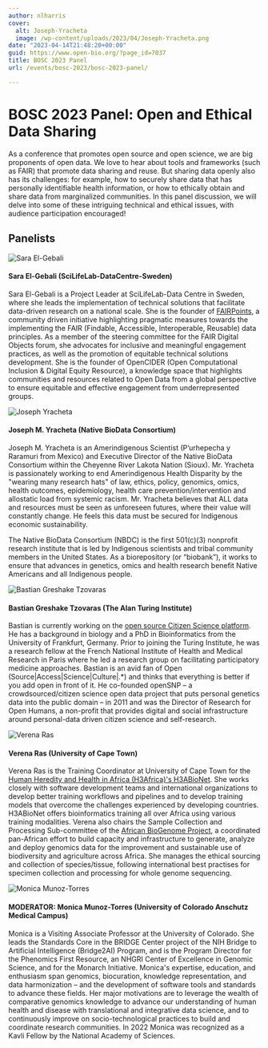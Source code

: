 ```yaml
---
author: nlharris
cover:
  alt: Joseph-Yracheta
  image: /wp-content/uploads/2023/04/Joseph-Yracheta.png
date: "2023-04-14T21:48:20+00:00"
guid: https://www.open-bio.org/?page_id=7037
title: BOSC 2023 Panel
url: /events/bosc-2023/bosc-2023-panel/

---
```

# BOSC 2023 Panel: Open and Ethical Data Sharing

As a conference that promotes open source and open science, we are big proponents of open data. We love to hear about tools and frameworks (such as FAIR) that promote data sharing and reuse. But sharing data openly also has its challenges: for example, how to securely share data that has personally identifiable health information, or how to ethically obtain and share data from marginalized communities. In this panel discussion, we will delve into some of these intriguing technical and ethical issues, with audience participation encouraged!

## Panelists

![Sara El-Gebali](wp-content/uploads/2023/04/Sara-El-Gebali-square-1.png)

#### Sara El-Gebali (SciLifeLab-DataCentre-Sweden)

Sara El-Gebali is a Project Leader at SciLifeLab-Data Centre in Sweden, where she leads the implementation of technical solutions that facilitate data-driven research on a national scale. She is the founder of [FAIRPoints](https://www.fairpoints.org/), a community driven initiative highlighting pragmatic measures towards the implementing the FAIR (Findable, Accessible, Interoperable, Reusable) data principles. As a member of the steering committee for the FAIR Digital Objects forum, she advocates for inclusive and meaningful engagement practices, as well as the promotion of equitable technical solutions development. She is the founder of OpenCIDER (Open Computational Inclusion & Digital Equity Resource), a knowledge space that highlights communities and resources related to Open Data from a global perspective to ensure equitable and effective engagement from underrepresented groups.

![Joseph Yracheta](wp-content/uploads/2023/04/Joseph-Yracheta.png)

#### Joseph M. Yracheta (Native BioData Consortium)

Joseph M. Yracheta is an Amerindigenous Scientist (P’urhepecha y Raramuri from Mexico) and Executive Director of the Native BioData Consortium within the Cheyenne River Lakota Nation (Sioux). Mr. Yracheta is passionately working to end Amerindigenous Health Disparity by the "wearing many research hats" of law, ethics, policy, genomics, omics, health outcomes, epidemiology, health care prevention/intervention and allostatic load from systemic racism. Mr. Yracheta believes that ALL data and resources must be seen as unforeseen futures, where their value will constantly change. He feels this data must be secured for Indigenous economic sustainability.

The Native BioData Consortium (NBDC) is the first 501(c)(3) nonprofit research institute that is led by Indigenous scientists and tribal community members in the United States. As a biorepository (or “biobank”), it works to ensure that advances in genetics, omics and health research benefit Native Americans and all Indigenous people.

![Bastian Greshake Tzovaras](wp-content/uploads/2023/05/bastian_headshot.png)

#### Bastian Greshake Tzovaras (The Alan Turing Institute)

Bastian is currently working on the [open source Citizen Science platform](https://www.turing.ac.uk/research/research-projects/citizen-science-platform-autistica). He has a background in biology and a PhD in Bioinformatics from the University of Frankfurt, Germany. Prior to joining the Turing Institute, he was a research fellow at the French National Institute of Health and Medical Research in Paris where he led a research group on facilitating participatory medicine approaches. Bastian is an avid fan of Open (Source\|Access\|Science\|Culture\|.\*) and thinks that everything is better if you add open in front of it. He co-founded openSNP – a crowdsourced/citizen science open data project that puts personal genetics data into the public domain – in 2011 and was the Director of Research for Open Humans, a non-profit that provides digital and social infrastructure around personal-data driven citizen science and self-research.

![Verena Ras](wp-content/uploads/2023/06/Verena-Ras-square-1.png)

#### Verena Ras (University of Cape Town)

Verena Ras is the Training Coordinator at University of Cape Town for the [Human Heredity and Health in Africa (H3Africa)'s H3ABioNet](https://www.h3abionet.org/). She works closely with software development teams and international organizations to develop better training workflows and pipelines and to develop training models that overcome the challenges experienced by developing countries. H3ABioNet offers bioinformatics training all over Africa using various training modalities. Verena also chairs the Sample Collection and Processing Sub-committee of the [African BioGenome Project](https://africanbiogenome.org/), a coordinated pan-African effort to build capacity and infrastructure to generate, analyze and deploy genomics data for the improvement and sustainable use of biodiversity and agriculture across Africa. She manages the ethical sourcing and collection of species/tissue, following international best practises for specimen collection and processing for whole genome sequencing.

![Monica Munoz-Torres](wp-content/uploads/2022/05/Monica_Munoz-Torres-2.jpeg)

#### MODERATOR: Monica Munoz-Torres (University of Colorado Anschutz Medical Campus)

Monica is a Visiting Associate Professor at the University of Colorado. She leads the Standards Core in the BRIDGE Center project of the NIH Bridge to Artificial Intelligence (Bridge2AI) Program, and is the Program Director for the Phenomics First Resource, an NHGRI Center of Excellence in Genomic Science, and for the Monarch Initiative. Monica's expertise, education, and enthusiasm span genomics, biocuration, knowledge representation, and data harmonization – and the development of software tools and standards to advance these fields. Her major motivations are to leverage the wealth of comparative genomics knowledge to advance our understanding of human health and disease with translational and integrative data science, and to continuously improve on socio-technological practices to build and coordinate research communities. In 2022 Monica was recognized as a Kavli Fellow by the National Academy of Sciences.
